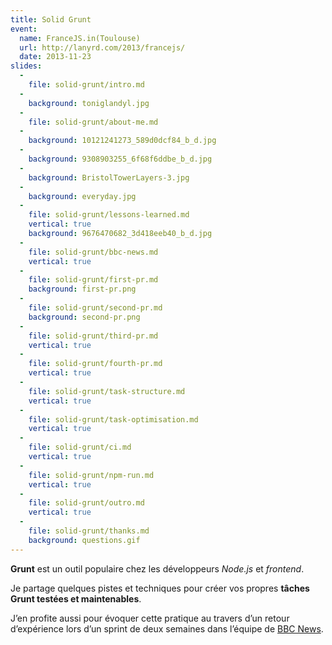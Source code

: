 ```yaml
---
title: Solid Grunt
event:
  name: FranceJS.in(Toulouse)
  url: http://lanyrd.com/2013/francejs/
  date: 2013-11-23
slides:
  -
    file: solid-grunt/intro.md
  -
    background: toniglandyl.jpg
  -
    file: solid-grunt/about-me.md
  -
    background: 10121241273_589d0dcf84_b_d.jpg
  -
    background: 9308903255_6f68f6ddbe_b_d.jpg
  -
    background: BristolTowerLayers-3.jpg
  -
    background: everyday.jpg
  -
    file: solid-grunt/lessons-learned.md
    vertical: true
    background: 9676470682_3d418eeb40_b_d.jpg
  -
    file: solid-grunt/bbc-news.md
    vertical: true
  -
    file: solid-grunt/first-pr.md
    background: first-pr.png
  -
    file: solid-grunt/second-pr.md
    background: second-pr.png
  -
    file: solid-grunt/third-pr.md
    vertical: true
  -
    file: solid-grunt/fourth-pr.md
    vertical: true
  -
    file: solid-grunt/task-structure.md
    vertical: true
  -
    file: solid-grunt/task-optimisation.md
    vertical: true
  -
    file: solid-grunt/ci.md
    vertical: true
  -
    file: solid-grunt/npm-run.md
    vertical: true
  -
    file: solid-grunt/outro.md
    vertical: true
  -
    file: solid-grunt/thanks.md
    background: questions.gif
---
```


**Grunt** est un outil populaire chez les développeurs *Node.js* et *frontend*.

Je partage quelques pistes et techniques pour créer vos propres **tâches Grunt testées et maintenables**.

J’en profite aussi pour évoquer cette pratique au travers d’un retour d’expérience lors d’un sprint de deux semaines dans l’équipe de [BBC News](http://m.bbc.co.uk/news).

